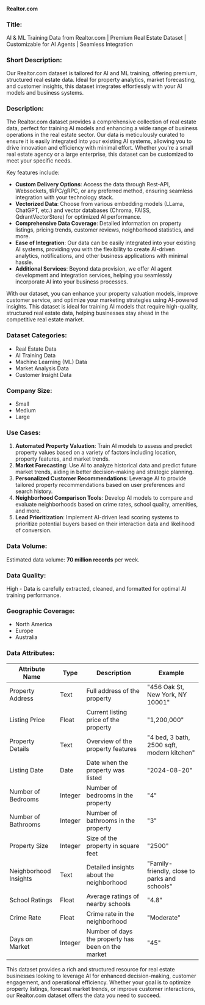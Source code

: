 #### Realtor.com

### Title:  
AI & ML Training Data from Realtor.com | Premium Real Estate Dataset | Customizable for AI Agents | Seamless Integration

### Short Description:  
Our Realtor.com dataset is tailored for AI and ML training, offering premium, structured real estate data. Ideal for property analytics, market forecasting, and customer insights, this dataset integrates effortlessly with your AI models and business systems.

### Description:  
The Realtor.com dataset provides a comprehensive collection of real estate data, perfect for training AI models and enhancing a wide range of business operations in the real estate sector. Our data is meticulously curated to ensure it is easily integrated into your existing AI systems, allowing you to drive innovation and efficiency with minimal effort. Whether you're a small real estate agency or a large enterprise, this dataset can be customized to meet your specific needs.

Key features include:
- **Custom Delivery Options**: Access the data through Rest-API, Websockets, tRPC/gRPC, or any preferred method, ensuring seamless integration with your technology stack.
- **Vectorized Data**: Choose from various embedding models (LLama, ChatGPT, etc.) and vector databases (Chroma, FAISS, QdrantVectorStore) for optimized AI performance.
- **Comprehensive Data Coverage**: Detailed information on property listings, pricing trends, customer reviews, neighborhood statistics, and more.
- **Ease of Integration**: Our data can be easily integrated into your existing AI systems, providing you with the flexibility to create AI-driven analytics, notifications, and other business applications with minimal hassle.
- **Additional Services**: Beyond data provision, we offer AI agent development and integration services, helping you seamlessly incorporate AI into your business processes.

With our dataset, you can enhance your property valuation models, improve customer service, and optimize your marketing strategies using AI-powered insights. This dataset is ideal for training AI models that require high-quality, structured real estate data, helping businesses stay ahead in the competitive real estate market.

### Dataset Categories:  
- Real Estate Data
- AI Training Data
- Machine Learning (ML) Data
- Market Analysis Data
- Customer Insight Data

### Company Size:  
- Small  
- Medium  
- Large

### Use Cases:  
1. **Automated Property Valuation**: Train AI models to assess and predict property values based on a variety of factors including location, property features, and market trends.
2. **Market Forecasting**: Use AI to analyze historical data and predict future market trends, aiding in better decision-making and strategic planning.
3. **Personalized Customer Recommendations**: Leverage AI to provide tailored property recommendations based on user preferences and search history.
4. **Neighborhood Comparison Tools**: Develop AI models to compare and evaluate neighborhoods based on crime rates, school quality, amenities, and more.
5. **Lead Prioritization**: Implement AI-driven lead scoring systems to prioritize potential buyers based on their interaction data and likelihood of conversion.

### Data Volume:  
Estimated data volume: **70 million records** per week.

### Data Quality:  
High - Data is carefully extracted, cleaned, and formatted for optimal AI training performance.

### Geographic Coverage:  
- North America
- Europe
- Australia

### Data Attributes:

| Attribute Name          | Type   | Description                                         | Example                                |
|-------------------------|--------|-----------------------------------------------------|----------------------------------------|
| Property Address        | Text   | Full address of the property                        | "456 Oak St, New York, NY 10001"       |
| Listing Price           | Float  | Current listing price of the property               | "1,200,000"                            |
| Property Details        | Text   | Overview of the property features                   | "4 bed, 3 bath, 2500 sqft, modern kitchen" |
| Listing Date            | Date   | Date when the property was listed                   | "2024-08-20"                           |
| Number of Bedrooms      | Integer| Number of bedrooms in the property                  | "4"                                    |
| Number of Bathrooms     | Integer| Number of bathrooms in the property                 | "3"                                    |
| Property Size           | Integer| Size of the property in square feet                 | "2500"                                 |
| Neighborhood Insights   | Text   | Detailed insights about the neighborhood            | "Family-friendly, close to parks and schools" |
| School Ratings          | Float  | Average ratings of nearby schools                   | "4.8"                                  |
| Crime Rate              | Float  | Crime rate in the neighborhood                      | "Moderate"                             |
| Days on Market          | Integer| Number of days the property has been on the market  | "45"                                   |

This dataset provides a rich and structured resource for real estate businesses looking to leverage AI for enhanced decision-making, customer engagement, and operational efficiency. Whether your goal is to optimize property listings, forecast market trends, or improve customer interactions, our Realtor.com dataset offers the data you need to succeed.